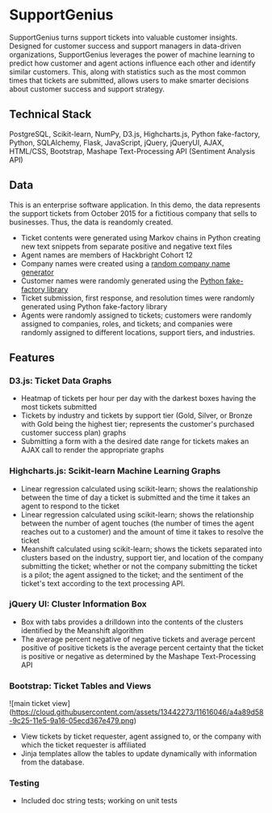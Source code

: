 # SupportGenius

SupportGenius turns support tickets into valuable customer insights. Designed for customer success and support managers in data-driven organizations, SupportGenius leverages the power of machine learning to predict how customer and agent actions influence each other and identify similar customers. This, along with statistics such as the most common times that tickets are submitted, allows users to make smarter decisions about customer success and support strategy.  

## Technical Stack
PostgreSQL, Scikit-learn, NumPy, D3.js, Highcharts.js, Python fake-factory, Python, SQLAlchemy, Flask, JavaScript, jQuery, jQueryUI, AJAX, HTML/CSS, Bootstrap, Mashape Text-Processing API (Sentiment Analysis API)
 
## Data
This is an enterprise software application. In this demo, the data represents the support tickets from October 2015 for a fictitious company that sells to businesses. Thus, the data is reandomly created.
- Ticket contents were generated using Markov chains in Python creating new text snippets from separate positive and negative text files
- Agent names are members of Hackbright Cohort 12
- Company names were created using a [random company name generator](http://online-generator.com/name-generator/company-name-generator.php)
- Customer names were randomly generated using the [Python fake-factory library](https://pypi.python.org/pypi/fake-factory)
- Ticket submission, first response, and resolution times were randomly generated using Python fake-factory library 
- Agents were randomly assigned to tickets; customers were randomly assigned to companies, roles, and tickets; and companies were randomly assigned to different locations, support tiers, and industries. 


## Features
### D3.js: Ticket Data Graphs
- Heatmap of tickets per hour per day with the darkest boxes having the most tickets submitted
- Tickets by industry and tickets by support tier (Gold, Silver, or Bronze with Gold being the highest tier; represents the customer's purchased customer success plan) graphs 
- Submitting a form with a the desired date range for tickets makes an AJAX call to render the appropriate graphs

### Highcharts.js: Scikit-learn Machine Learning Graphs
- Linear regression calculated using scikit-learn; shows the realationship between the time of day a ticket is submitted and the time it takes an agent to respond to the ticket
- Linear regression calculated using scikit-learn; shows the relationship between the number of agent touches (the number of times the agent reaches out to a customer) and the amount of time it takes to resolve the ticket
- Meanshift calculated using scikit-learn; shows the tickets separated into clusters based on the industry, support tier, and location of the company submitting the ticket; whether or not the company submitting the ticket is a pilot; the agent assigned to the ticket; and the sentiment of the ticket's text according to the text processing API.

### jQuery UI: Cluster Information Box
- Box with tabs provides a drilldown into the contents of the clusters identified by the Meanshift algorithm
- The average percent negative of negative tickets and average percent positive of positive tickets is the average percent certainty that the ticket is positive or negative as determined by the Mashape Text-Processing API

### Bootstrap: Ticket Tables and Views
![main ticket view]
(https://cloud.githubusercontent.com/assets/13442273/11616046/a4a89d58-9c25-11e5-9a16-05ecd367e479.png)
- View tickets by ticket requester, agent assigned to, or the company with which the ticket requester is affiliated
- Jinja templates allow the tables to update dynamically with information from the database. 

### Testing
- Included doc string tests; working on unit tests

